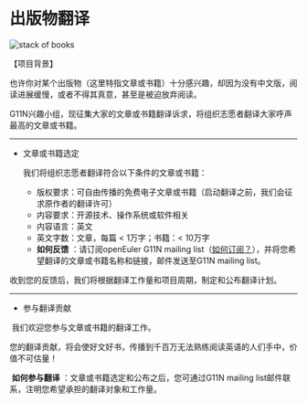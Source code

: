 # 出版物翻译

 ![stack of books](https://opensource.com/sites/default/files/styles/image-full-size/public/lead-images/books_stack_library_reading.jpg?itok=uulcS8Sw) 



【项目背景】  

也许你对某个出版物（这里特指文章或书籍）十分感兴趣，却因为没有中文版，阅读进展缓慢，或者不得其真意，甚至是被迫放弃阅读。  

G11N兴趣小组，现征集大家的文章或书籍翻译诉求，将组织志愿者翻译大家呼声最高的文章或书籍。  

****

* 文章或书籍选定   

   我们将组织志愿者翻译符合以下条件的文章或书籍：  
   
   * 版权要求：可自由传播的免费电子文章或书籍（启动翻译之前，我们会征求原作者的翻译许可）  
   * 内容要求：开源技术、操作系统或软件相关  
   * 内容语言：英文   
   * 英文字数：文章，每篇 < 1万字；书籍：< 10万字  
   *  **如何反馈** ：请订阅openEuler G11N mailing list（[如何订阅？](https://gitee.com/openeuler/globalization/blob/master/openeuler-g11n-contribution-guide.md)），并将您希望翻译的文章或书籍名称和链接，邮件发送至G11N mailing list。  

​      收到您的反馈后，我们将根据翻译工作量和项目周期，制定和公布翻译计划。  

****

* 参与翻译贡献    

​      我们欢迎您参与文章或书籍的翻译工作。  

​      您的翻译贡献，将会使好文好书，传播到千百万无法熟练阅读英语的人们手中，价值不可估量！   

​       **如何参与翻译** ：文章或书籍选定和公布之后，您可通过G11N mailing list邮件联系，注明您希望承担的翻译对象和工作量。